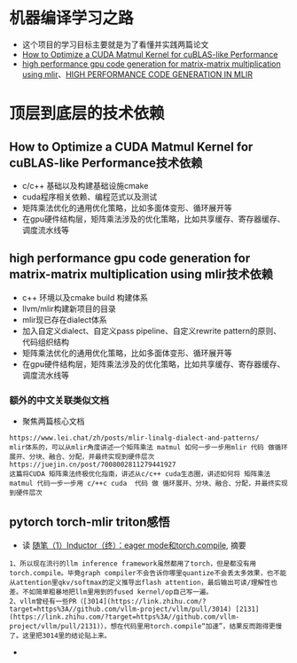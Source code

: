 # 机器编译学习之路
- 这个项目的学习目标主要就是为了看懂并实践两篇论文
- [How to Optimize a CUDA Matmul Kernel for cuBLAS-like Performance](https://siboehm.com/articles/22/CUDA-MMM)
- [high performance gpu code generation for matrix-matrix multiplication using mlir](https://arxiv.org/pdf/2108.13191)、[HIGH PERFORMANCE CODE GENERATION IN MLIR](https://arxiv.org/pdf/2003.00532)

# 顶层到底层的技术依赖

## How to Optimize a CUDA Matmul Kernel for cuBLAS-like Performance技术依赖
- c/c++ 基础以及构建基础设施cmake
- cuda程序相关依赖、编程范式以及测试
- 矩阵乘法优化的通用优化策略，比如多面体变形、循环展开等
- 在gpu硬件结构层，矩阵乘法涉及的优化策略，比如共享缓存、寄存器缓存、调度流水线等

## high performance gpu code generation for matrix-matrix multiplication using mlir技术依赖
- c++ 环境以及cmake build 构建体系
- llvm/mlir构建新项目的目录
- mlir现已存在dialect体系
- 加入自定义dialect、自定义pass pipeline、自定义rewrite pattern的原则、代码组织结构
- 矩阵乘法优化的通用优化策略，比如多面体变形、循环展开等
- 在gpu硬件结构层，矩阵乘法涉及的优化策略，比如共享缓存、寄存器缓存、调度流水线等

### 额外的中文关联类似文档
- 聚焦两篇核心文档
```
https://www.lei.chat/zh/posts/mlir-linalg-dialect-and-patterns/
mlir体系的，可以从mlir角度讲述一个矩阵乘法 matmul 如何一步一步用mlir 代码 做循环展开、分块、融合、分配，并最终实现到硬件层次
https://juejin.cn/post/7008002811279441927
这篇将CUDA 矩阵乘法终极优化指南，讲述从c/c++ cuda生态圈，讲述如何将 矩阵乘法matmul 代码一步一步用 c/++c cuda  代码 做 循环展开、分块、融合、分配，并最终实现到硬件层次
```
## pytorch torch-mlir triton感悟
- 读 [随笔（1）Inductor（终）：eager mode和torch.compile](https://zhuanlan.zhihu.com/p/688166082), 摘要
```
1、所以现在流行的llm inference framework虽然都用了torch，但是都没有用torch.compile。毕竟graph compiler不会告诉你哪里quantize不会丢太多效果，也不能从attention里qkv/softmax的定义推导出flash attention，最后输出可读/理解性也差。不如简单粗暴地把llm里用到的fused kernel/op自己写一遍。
2、vllm曾经有一些PR（[3014](https://link.zhihu.com/?target=https%3A//github.com/vllm-project/vllm/pull/3014) [2131](https://link.zhihu.com/?target=https%3A//github.com/vllm-project/vllm/pull/2131)），想在代码里用torch.compile“加速”，结果反而跑得更慢了。这里把3014里的结论贴上来。
```
- 
